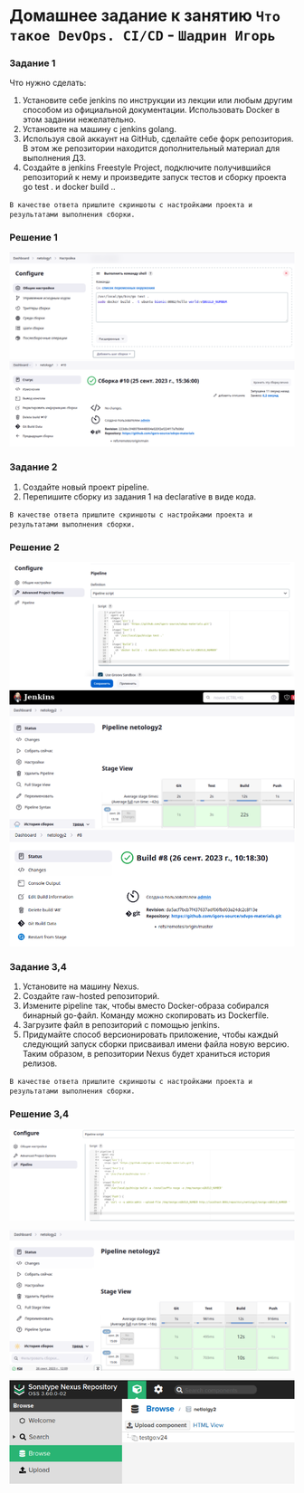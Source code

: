 # Домашнее задание к занятию `Что такое DevOps. СI/СD` - `Шадрин Игорь`


### Задание 1

Что нужно сделать:

1.    Установите себе jenkins по инструкции из лекции или любым другим способом из официальной документации. Использовать Docker в этом задании нежелательно.
2.    Установите на машину с jenkins golang.
3.    Используя свой аккаунт на GitHub, сделайте себе форк репозитория. В этом же репозитории находится дополнительный материал для выполнения ДЗ.
4.    Создайте в jenkins Freestyle Project, подключите получившийся репозиторий к нему и произведите запуск тестов и сборку проекта go test . и docker build ..

`В качестве ответа пришлите скриншоты с настройками проекта и результатами выполнения сборки.`
### Решение 1
![Настройки проекта](img/build-set.png)
![Результат сборки](img/build-result.png)
### Задание 2

1.    Создайте новый проект pipeline.
2.    Перепишите сборку из задания 1 на declarative в виде кода.

`В качестве ответа пришлите скриншоты с настройками проекта и результатами выполнения сборки.`
 
### Решение 2
![Настройки](img/pipeline-set.png)
![Сборка1](img/pipeline-result.png)
![Сборка2](img/pipeline-result2.png)
### Задание 3,4

1.    Установите на машину Nexus.
2.    Создайте raw-hosted репозиторий.
3.    Измените pipeline так, чтобы вместо Docker-образа собирался бинарный go-файл. Команду можно скопировать из Dockerfile.
4.    Загрузите файл в репозиторий с помощью jenkins.
5.    Придумайте способ версионировать приложение, чтобы каждый следующий запуск сборки присваивал имени файла новую версию. Таким образом, в репозитории Nexus будет храниться история релизов.

`В качестве ответа пришлите скриншоты с настройками проекта и результатами выполнения сборки.`
### Решение 3,4
![Настройка](img/pipe3_sett.png)

![Сборка](img/Pipe3-result.png)

![Репо](img/pipe3-nexus.png)
